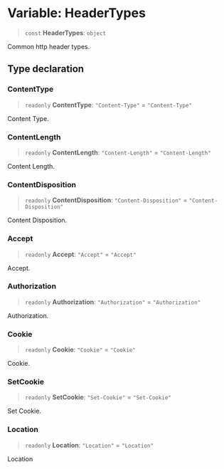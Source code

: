 # Variable: HeaderTypes

> `const` **HeaderTypes**: `object`

Common http header types.

## Type declaration

### ContentType

> `readonly` **ContentType**: `"Content-Type"` = `"Content-Type"`

Content Type.

### ContentLength

> `readonly` **ContentLength**: `"Content-Length"` = `"Content-Length"`

Content Length.

### ContentDisposition

> `readonly` **ContentDisposition**: `"Content-Disposition"` = `"Content-Disposition"`

Content Disposition.

### Accept

> `readonly` **Accept**: `"Accept"` = `"Accept"`

Accept.

### Authorization

> `readonly` **Authorization**: `"Authorization"` = `"Authorization"`

Authorization.

### Cookie

> `readonly` **Cookie**: `"Cookie"` = `"Cookie"`

Cookie.

### SetCookie

> `readonly` **SetCookie**: `"Set-Cookie"` = `"Set-Cookie"`

Set Cookie.

### Location

> `readonly` **Location**: `"Location"` = `"Location"`

Location
